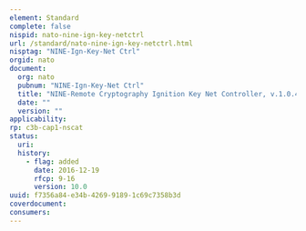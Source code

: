 ```yaml
---
element: Standard
complete: false
nispid: nato-nine-ign-key-netctrl
url: /standard/nato-nine-ign-key-netctrl.html
nisptag: "NINE-Ign-Key-Net Ctrl"
orgid: nato
document:
  org: nato
  pubnum: "NINE-Ign-Key-Net Ctrl"
  title: "NINE-Remote Cryptography Ignition Key Net Controller, v.1.0.4"
  date: ""
  version: ""
applicability:
rp: c3b-cap1-nscat
status:
  uri: 
  history: 
    - flag: added
      date: 2016-12-19
      rfcp: 9-16
      version: 10.0
uuid: f7356a84-e34b-4269-9189-1c69c7358b3d
coverdocument:
consumers:
---
```

